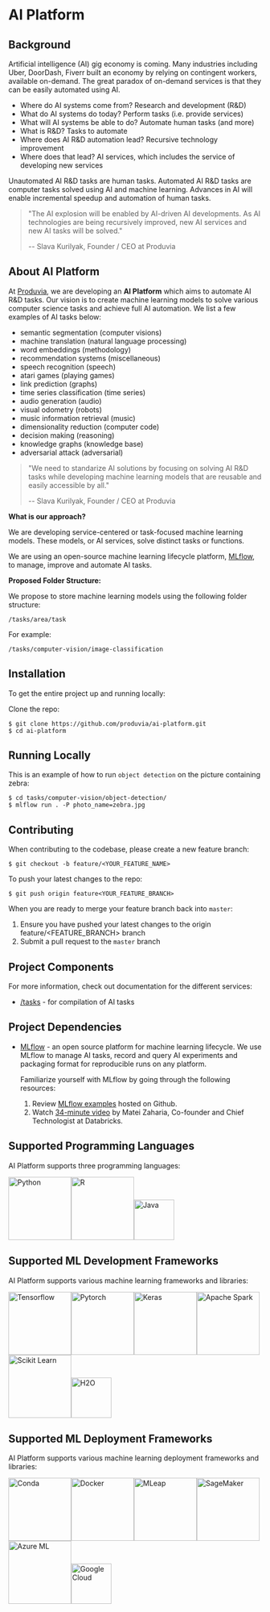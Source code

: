 # AI Platform

## Background

Artificial intelligence (AI) gig economy is coming. Many industries including Uber, DoorDash, Fiverr built an economy by relying on contingent workers, available on-demand. The great paradox of on-demand services is that they can be easily automated using AI.

- Where do AI systems come from? Research and development (R&D)
- What do AI systems do today? Perform tasks (i.e. provide services)
- What will AI systems be able to do? Automate human tasks (and more)
- What is R&D? Tasks to automate
- Where does AI R&D automation lead? Recursive technology improvement
- Where does that lead? AI services, which includes the service of developing new services

Unautomated AI R&D tasks are human tasks. Automated AI R&D tasks are computer tasks solved using AI and machine learning. Advances in AI will enable incremental speedup and automation of human tasks.

> "The AI explosion will be enabled by AI-driven AI developments. As AI technologies are being recursively improved, new AI services and new AI tasks will be solved."
>
> -- Slava Kurilyak, Founder / CEO at Produvia

## About AI Platform

At [Produvia](https://produvia.com), we are developing an **AI Platform** which aims to automate AI R&D tasks. Our vision is to create machine learning models to solve various computer science tasks and achieve full AI automation. We list a few examples of AI tasks below:

- semantic segmentation (computer visions)
- machine translation (natural language processing)
- word embeddings (methodology)
- recommendation systems (miscellaneous)
- speech recognition (speech)
- atari games (playing games)
- link prediction (graphs)
- time series classification (time series)
- audio generation (audio)
- visual odometry (robots)
- music information retrieval (music)
- dimensionality reduction (computer code)
- decision making (reasoning)
- knowledge graphs (knowledge base)
- adversarial attack (adversarial)

> "We need to standarize AI solutions by focusing on solving AI R&D tasks while developing machine learning models that are reusable and easily accessible by all."
>
> -- Slava Kurilyak, Founder / CEO at Produvia

**What is our approach?**

We are developing service-centered or task-focused machine learning models. These models, or AI services, solve distinct tasks or functions.

We are using an open-source machine learning lifecycle platform, [MLflow](https://mlflow.org/), to manage, improve and automate AI tasks.

**Proposed Folder Structure:**

We propose to store machine learning models using the following folder structure:

`/tasks/area/task`

For example:

`/tasks/computer-vision/image-classification`

## Installation

To get the entire project up and running locally:

Clone the repo:

```
$ git clone https://github.com/produvia/ai-platform.git
$ cd ai-platform
```

## Running Locally

This is an example of how to run `object detection` on the picture containing zebra:

```
$ cd tasks/computer-vision/object-detection/
$ mlflow run . -P photo_name=zebra.jpg
```

## Contributing

When contributing to the codebase, please create a new feature branch:

```
$ git checkout -b feature/<YOUR_FEATURE_NAME>
```

To push your latest changes to the repo:

```
$ git push origin feature<YOUR_FEATURE_BRANCH>
```

When you are ready to merge your feature branch back into `master`:

1. Ensure you have pushed your latest changes to the origin feature/<FEATURE_BRANCH> branch
2. Submit a pull request to the `master` branch

## Project Components

For more information, check out documentation for the different services:

- [/tasks](/tasks/README.md) - for compilation of AI tasks

## Project Dependencies

- [MLflow](https://github.com/mlflow/mlflow) - an open source platform for machine learning lifecycle. We use MLflow to manage AI tasks, record and query AI experiments and packaging format for reproducible runs on any platform.

	Familiarize yourself with MLflow by going through the following resources:
	1. Review [MLflow examples](https://github.com/mlflow/mlflow/tree/master/examples) hosted on Github.
	2. Watch [34-minute video](https://www.youtube.com/watch?v=QJW_kkRWAUs) by Matei Zaharia, Co-founder and Chief Technologist at Databricks.

## Supported Programming Languages

AI Platform supports three programming languages:

<img src="https://mlflow.org/images/integration-logos/python.png" width="125px" alt="Python" title="Python"><img src="https://mlflow.org/images/integration-logos/r.png" width="125px" alt="R" title="R"><img src="https://mlflow.org/images/integration-logos/java.png" height="80px" alt="Java" title="Java">

## Supported ML Development Frameworks

AI Platform supports various machine learning frameworks and libraries:

<img src="https://mlflow.org/images/integration-logos/tensorflow.png" width="125px" alt="Tensorflow" title="Tensorflow"><img src="https://mlflow.org/images/integration-logos/pytorch.png" width="125px" alt="Pytorch" title="Pytorch"><img src="https://mlflow.org/images/integration-logos/keras.png" width="125px" alt="Keras" title="Keras"><img src="https://mlflow.org/images/integration-logos/apache-spark.png" width="125px" alt="Apache Spark" title="Apache Spark"><img src="https://mlflow.org/images/integration-logos/scikit-learn.png" width="125px" alt="Scikit Learn" title="Scikit Learn"><img src="https://mlflow.org/images/integration-logos/h2o.png" height="80px" alt="H2O" title="H2O">

## Supported ML Deployment Frameworks

AI Platform supports various machine learning deployment frameworks and libraries:

<img src="https://mlflow.org/images/integration-logos/conda.png" width="125px" alt="Conda" title="Conda"><img src="https://mlflow.org/images/integration-logos/docker.png" width="125px" alt="Docker" title="Docker"><img src="https://mlflow.org/images/integration-logos/mleap.png" width="125px" alt="MLeap" title="Mleap"><img src="https://mlflow.org/images/integration-logos/sagemaker.jpg" width="125px" alt="SageMaker" title="SageMaker"><img src="https://mlflow.org/images/integration-logos/azure-ml.png" width="125px" alt="Azure ML" title="Azure ML"><img src="https://mlflow.org/images/integration-logos/google-cloud.png" height="80px" alt="Google Cloud" title="Google Cloud">
